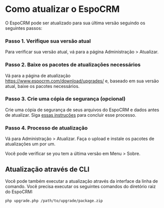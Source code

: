 # Como atualizar o EspoCRM

O EspoCRM pode ser atualizado para sua última versão seguindo os seguintes passos:

### Passo 1. Verifique sua versão atual

Para verificar sua versão atual, vá para a página Administração > Atualizar.

### Passo 2. Baixe os pacotes de atualizações necessários

Vá para a página de atualização https://www.espocrm.com/download/upgrades/ e, baseado em sua versão atual, baixe os pacotes necessários.

### Passo 3. Crie uma cópia de segurança (opcional)

Crie uma cópia de segurança de seus arquivos do EspoCRM e dados antes de atualizar. Siga [essas instruções](https://github.com/espocrm/documentation/blob/master/administration/backup-and-restore.md) para concluir esse processo.

### Passo 4. Processo de atualização

Vá para Administração > Atualizar. Faça o upload e instale os pacotes de atualizações um por um.

Você pode verificar se you tem a última versão em Menu > Sobre.

## Atualização através de CLI

Você pode também executar a atualização através da interface da linha de comando. Você precisa executar os seguintes comandos do diretório raiz do EspoCRM:

```
php upgrade.php /path/to/upgrade/package.zip
```
